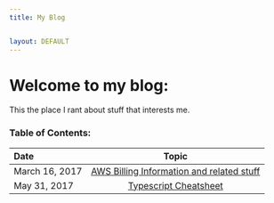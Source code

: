 ```yaml
---
title: My Blog


layout: DEFAULT
---
```


# Welcome to my blog:

This the place I rant about stuff that interests me.


### Table of Contents:

|Date            | Topic                                                                        |
|:---------------|:----------------------------------------------------------------------------:|
|March 16, 2017  | [AWS Billing Information and related stuff](./aws_billing_post_03_16_2017.md)|
|May 31, 2017    | [Typescript Cheatsheet](./typescript_cheatsheet_may_31_2017.md)              |